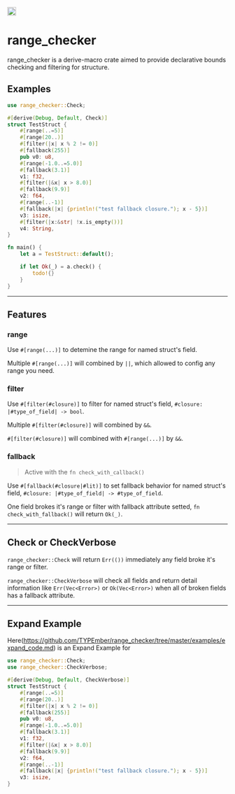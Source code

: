 [<img alt="crates.io" src="https://img.shields.io/crates/v/syn.svg?style=for-the-badge&color=fc8d62&logo=rust" height="20">](https://crates.io/crates/range_checker)


# range_checker

range_checker is a derive-macro crate aimed to provide declarative bounds checking and filtering for structure.

## Examples

```rust
use range_checker::Check;

#[derive(Debug, Default, Check)]
struct TestStruct {
    #[range(..=5)]
    #[range(20..)]
    #[filter(|x| x % 2 != 0)]
    #[fallback(255)]
    pub v0: u8,
    #[range(-1.0..=5.0)]
    #[fallback(3.1)]
    v1: f32,
    #[filter(|&x| x > 8.0)]
    #[fallback(9.9)]
    v2: f64,
    #[range(..-1)]
    #[fallback(|x| {println!("test fallback closure."); x - 5})]
    v3: isize,
    #[filter(|x:&str| !x.is_empty())]
    v4: String,
}

fn main() {
    let a = TestStruct::default();

    if let Ok(_) = a.check() {
        todo!{}
    }
}
```

---

## Features

### **range**

Use `#[range(...)]` to detemine the range for named struct's field.

Multiple `#[range(...)]` will combined by `||`, which allowed to config any range you need.

### **filter**

Use `#[filter(#closure)]` to filter for named struct's field, `#closure: |#type_of_field| -> bool`.

Multiple `#[filter(#closure)]` will combined by `&&`.

`#[filter(#closure)]` will combined with `#[range(...)]` by `&&`.

### **fallback**
> Active with the `fn check_with_callback()`

Use  `#[fallback(#closure|#lit)]` to set fallback behavior for named struct's field, `#closure: |#type_of_field| -> #type_of_field`.

One field brokes it's range or filter with fallback attribute setted, `fn check_with_fallback()` will return `Ok(_)`.

---

## Check or CheckVerbose

`range_checker::Check` will return `Err(())` immediately any field broke it's range or filter.

`range_checker::CheckVerbose` will check all fields and return detail information like `Err(Vec<Error>)` or `Ok(Vec<Error>)` when all of broken fields has a fallback attribute.

---

## Expand Example

Here(https://github.com/TYPEmber/range_checker/tree/master/examples/expand_code.md) is an Expand Example for

```rust
use range_checker::Check;
use range_checker::CheckVerbose;

#[derive(Debug, Default, CheckVerbose)]
struct TestStruct {
    #[range(..=5)]
    #[range(20..)]
    #[filter(|x| x % 2 != 0)]
    #[fallback(255)]
    pub v0: u8,
    #[range(-1.0..=5.0)]
    #[fallback(3.1)]
    v1: f32,
    #[filter(|&x| x > 8.0)]
    #[fallback(9.9)]
    v2: f64,
    #[range(..-1)]
    #[fallback(|x| {println!("test fallback closure."); x - 5})]
    v3: isize,
}
```
